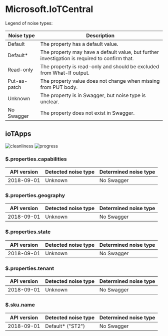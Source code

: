 # Microsoft.IoTCentral

Legend of noise types:

| Noise type   | Description                                                                                   |
| ------------ | --------------------------------------------------------------------------------------------- |
| Default      | The property has a default value.                                                             |
| Default*     | The property may have a default value, but further investigation is required to confirm that. |
| Read-only    | The property is read-only and should be excluded from What-If output.                         |
| Put-as-patch | The property value does not change when missing from PUT body.                                |
| Unknown      | The property is in Swagger, but noise type is unclear.                                        |
| No Swagger   | The property does not exist in Swagger.                                                       |

## ioTApps

![cleanliness](https://img.shields.io/badge/cleanliness-37.50%25%20(3%20/%208)-yellow) ![progress](https://img.shields.io/badge/progress-0.00%25%20(0%20/%205)-red)

### \$.properties.capabilities

| API version | Detected noise type | Determined noise type |
| ----------- | ------------------- | --------------------- |
| 2018-09-01  | Unknown             | No Swagger            |

### \$.properties.geography

| API version | Detected noise type | Determined noise type |
| ----------- | ------------------- | --------------------- |
| 2018-09-01  | Unknown             | No Swagger            |

### \$.properties.state

| API version | Detected noise type | Determined noise type |
| ----------- | ------------------- | --------------------- |
| 2018-09-01  | Unknown             | No Swagger            |

### \$.properties.tenant

| API version | Detected noise type | Determined noise type |
| ----------- | ------------------- | --------------------- |
| 2018-09-01  | Unknown             | No Swagger            |

### \$.sku.name

| API version | Detected noise type | Determined noise type |
| ----------- | ------------------- | --------------------- |
| 2018-09-01  | Default* ("ST2")    | No Swagger            |
